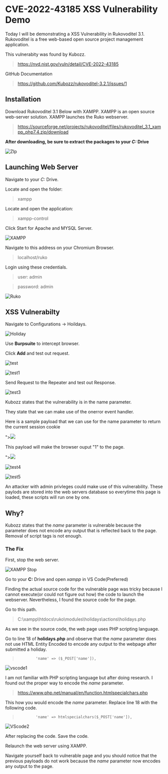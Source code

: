 # CVE-2022-43185 XSS Vulnerability Demo

Today I will be demonstrating a XSS Vulnerability in Rukovoditel 3.1.  Rukovoditel is a free web-based open source project management application.

This vulnerabity was found by Kubozz.

> https://nvd.nist.gov/vuln/detail/CVE-2022-43185

GitHub Documentation

> https://github.com/Kubozz/rukovoditel-3.2.1/issues/1

## Installation

Download Rukovoditel 3.1 Below with XAMPP. XAMPP is an open source web-server solution.  XAMPP launches the Ruko webserver.

> https://sourceforge.net/projects/rukovoditel/files/rukovoditel_3.1_xampp_php7.4.zip/download

**After downloading, be sure to extract the packages to your _C:_ Drive**

![ZIp](https://user-images.githubusercontent.com/69864260/198923901-a45d11af-2638-463c-9000-b98bdd681341.png)


## Launching Web Server

Navigate to your _C:_ Drive.

Locate and open the folder:
> xampp

Locate and open the application: 
> xampp-control

Click Start for Apache and MYSQL Server.

![XAMPP](https://user-images.githubusercontent.com/69864260/198924160-6e2506b7-34ea-42ae-9629-c3f9f18d1888.png)


Navigate to this address on your Chromium Browser.

>localhost/ruko

Login using these credentials.

>user: admin

>password: admin

![Ruko](https://user-images.githubusercontent.com/69864260/198924709-3192e859-8514-4b96-b00f-d5808b32a351.png)


## XSS Vulnerabilty

Navigate to Configurations -> Hoildays.

![Holiday](https://user-images.githubusercontent.com/69864260/198926342-71172b4f-650e-4e0f-9413-2970d0d69cb3.png)

Use **Burpsuite** to intercept browser.


Click **Add** and test out request.

![test](https://user-images.githubusercontent.com/69864260/198927382-b906e571-0db7-4108-9709-4bfdcc750c0c.png)

![test1](https://user-images.githubusercontent.com/69864260/198927393-c7a8bb51-a697-45e6-b4c5-9c6a49f6344b.png)

Send Request to the Repeater and test out Response.

![test3](https://user-images.githubusercontent.com/69864260/198928693-ad971009-72c7-4620-88c7-b06bcd8f0919.png)


Kubozz states that the vulnerability is in the name parameter.

They state that we can make use of the onerror event handler.

Here is a sample payload that we can use for the name parameter to return the current session cookie

"><img src=x onerror=alert(document.cookie);>

This payload will make the browser ouput "1" to the page.

"><img src=x onerror=alert(1);>


![test4](https://user-images.githubusercontent.com/69864260/198934108-87a37027-1e6c-4b06-9f1c-7d8acfc7c8e3.png)


![test5](https://user-images.githubusercontent.com/69864260/198934123-008f6217-7141-4675-a762-08ca2c2477cb.png)


An attacker with admin privleges could make use of this vulnerability.  These paylods are stored into the web servers database so everytime this page is loaded, these scripts will run one by one.

## Why?

Kubozz states that the _name_ parameter is vulnerable because the parameter does not encode any output that is reflected back to the page.  Removal of script tags is not enough.

### The Fix

First, stop the web server.

![XAMPP Stop](https://user-images.githubusercontent.com/69864260/198935230-99f286f8-8789-40b7-8a34-a82058b3a41f.png)


Go to your **C:** Drive and open _xampp_ in VS Code(Preferred)

Finding the actual source code for the vulnerable page was tricky because I cannot execute(or could not figure out how) the code to launch the webserver.  Nevertheless, I found the source code for the page.  

Go to this path.

> C:\xampp\htdocs\ruko\modules\holidays\actions\holidays.php


As we see in the source code, the web page uses PHP scripting language.

Go to line 18 of **holidays.php** and observe that the _name_ parameter does not use HTML Entity Encoded to encode any output to the webpage after submitted a holiday.

>             'name' => ($_POST['name']),

![vscode1](https://user-images.githubusercontent.com/69864260/198938623-51c3ae94-9aa8-486c-9d08-b43a53a0b96f.png)



I am not familiar with PHP scripting language but after doing research. I found out the proper way to encode the _name_ parameter.

> https://www.php.net/manual/en/function.htmlspecialchars.php


This how you would encode the _name_ parameter.  Replace line 18 with the following code.

>             'name' => htmlspecialchars($_POST['name']),

![VScode2](https://user-images.githubusercontent.com/69864260/198938709-9994e9ac-81ae-4145-9381-b2890f84a04f.png)


After replacing the code. Save the code.

Relaunch the web server using XAMPP.

Navigate yourself back to vulnerable page and you should notice that the previous payloads do not work because the _name_ parameter now encodes any output to the page.
















